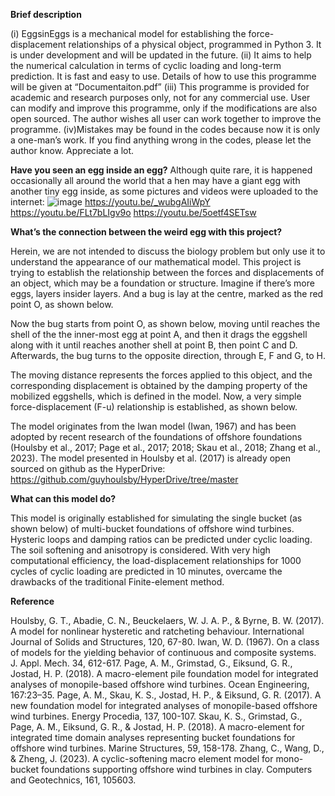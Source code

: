 **Brief description**

(i) EggsinEggs is a mechanical model for establishing the force-displacement relationships of a physical object, programmed in Python 3. It is under development and will be updated in the future.
(ii) It aims to help the numerical calculation in terms of cyclic loading and long-term prediction. It is fast and easy to use. Details of how to use this programme will be given at “Documentaiton.pdf”
(iii) This programme is provided for academic and research purposes only, not for any commercial use. User can modify and improve this programme, only if the modifications are also open sourced. The author wishes all user can work together to improve the programme.
(iv)Mistakes may be found in the codes because now it is only a one-man’s work. If you find anything wrong in the codes, please let the author know. Appreciate a lot.

**Have you seen an egg inside an egg?**
Although quite rare, it is happened occasionally all around the world that a hen may have a giant egg with another tiny egg inside, as some pictures and videos were uploaded to the internet:
 ![image](https://github.com/KadeFrank/EggsinEggs/assets/125382994/2796bf2b-d6d5-40f7-a2a8-64cf0415fb2f)
https://youtu.be/_wubgAIiWpY
https://youtu.be/FLt7bLIgv9o
https://youtu.be/5oetf4SETsw

**What’s the connection between the weird egg with this project?**

Herein, we are not intended to discuss the biology problem but only use it to understand the appearance of our mathematical model. This project is trying to establish the relationship between the forces and displacements of an object, which may be a foundation or structure. Imagine if there’s more eggs, layers insider layers. And a bug is lay at the centre, marked as the red point O, as shown below. 
  
Now the bug starts from point O, as shown below, moving until reaches the shell of the the inner-most egg at point A, and then it drags the eggshell along with it until reaches another shell at point B, then point C and D. Afterwards, the bug turns to the opposite direction, through E, F and G, to H.
  	  
 	 
The moving distance represents the forces applied to this object, and the corresponding displacement is obtained by the damping property of the mobilized eggshells, which is defined in the model. Now, a very simple force-displacement (F-u) relationship is established, as shown below.
 
The model originates from the Iwan model (Iwan, 1967) and has been adopted by recent research of the foundations of offshore foundations (Houlsby et al., 2017; Page et al., 2017; 2018; Skau et al., 2018; Zhang et al., 2023). The model presented in Houlsby et al. (2017) is already open sourced on github as the HyperDrive:
https://github.com/guyhoulsby/HyperDrive/tree/master

**What can this model do?**

This model is originally established for simulating the single bucket (as shown below) of multi-bucket foundations of offshore wind turbines. Hysteric loops and damping ratios can be predicted under cyclic loading. The soil softening and anisotropy is considered. With very high computational efficiency, the load-displacement relationships for 1000 cycles of cyclic loading are predicted in 10 minutes, overcame the drawbacks of the traditional Finite-element method.
 
**Reference**

Houlsby, G. T., Abadie, C. N., Beuckelaers, W. J. A. P., & Byrne, B. W. (2017). A model for nonlinear hysteretic and ratcheting behaviour. International Journal of Solids and Structures, 120, 67-80.
Iwan, W. D. (1967). On a class of models for the yielding behavior of continuous and composite systems. J. Appl. Mech. 34, 612-617.
Page, A. M., Grimstad, G., Eiksund, G. R., Jostad, H. P. (2018). A macro-element pile foundation model for integrated analyses of monopile-based offshore wind turbines. Ocean Engineering, 167:23–35.
Page, A. M., Skau, K. S., Jostad, H. P., & Eiksund, G. R. (2017). A new foundation model for integrated analyses of monopile-based offshore wind turbines. Energy Procedia, 137, 100-107.
Skau, K. S., Grimstad, G., Page, A. M., Eiksund, G. R., & Jostad, H. P. (2018). A macro-element for integrated time domain analyses representing bucket foundations for offshore wind turbines. Marine Structures, 59, 158-178.
Zhang, C., Wang, D., & Zheng, J. (2023). A cyclic-softening macro element model for mono-bucket foundations supporting offshore wind turbines in clay. Computers and Geotechnics, 161, 105603.

